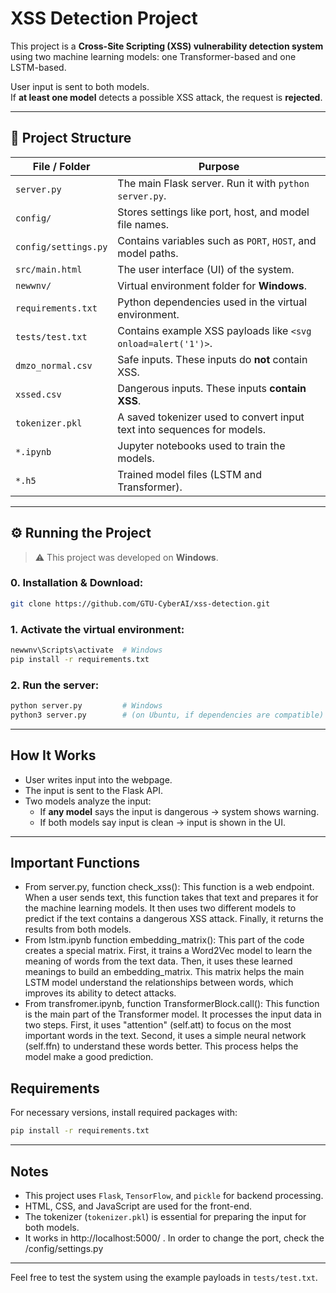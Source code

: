 
# XSS Detection Project

This project is a **Cross-Site Scripting (XSS) vulnerability detection system** using two machine learning models: one Transformer-based and one LSTM-based.

User input is sent to both models.  
If **at least one model** detects a possible XSS attack, the request is **rejected**.

---

## 🔧 Project Structure

| File / Folder         | Purpose                                                                 |
|-----------------------|-------------------------------------------------------------------------|
| `server.py`           | The main Flask server. Run it with `python server.py`.                 |
| `config/`             | Stores settings like port, host, and model file names.                 |
| `config/settings.py`  | Contains variables such as `PORT`, `HOST`, and model paths.            |
| `src/main.html`       | The user interface (UI) of the system.                                 |
| `newwnv/`             | Virtual environment folder for **Windows**.                            |
| `requirements.txt`    | Python dependencies used in the virtual environment.                   |
| `tests/test.txt`      | Contains example XSS payloads like `<svg onload=alert('1')>`.          |
| `dmzo_normal.csv`     | Safe inputs. These inputs do **not** contain XSS.                      |
| `xssed.csv`           | Dangerous inputs. These inputs **contain XSS**.                        |
| `tokenizer.pkl`       | A saved tokenizer used to convert input text into sequences for models.|
| `*.ipynb`             | Jupyter notebooks used to train the models.                            |
| `*.h5`                | Trained model files (LSTM and Transformer).                            |

---

## ⚙️ Running the Project

> ⚠️ This project was developed on **Windows**.
### 0. Installation & Download:
```bash
git clone https://github.com/GTU-CyberAI/xss-detection.git

```

### 1. Activate the virtual environment:

```bash
newwnv\Scripts\activate  # Windows
pip install -r requirements.txt
```

### 2. Run the server:

```bash
python server.py         # Windows
python3 server.py        # (on Ubuntu, if dependencies are compatible)
```

---

## How It Works

- User writes input into the webpage.
- The input is sent to the Flask API.
- Two models analyze the input:
  - If **any model** says the input is dangerous → system shows warning.
  - If both models say input is clean → input is shown in the UI.

---
## Important Functions
- From server.py, function check_xss(): This function is a web endpoint. When a user sends text, this function takes that text and prepares it for the machine learning models. It then uses two different models to predict if the text contains a dangerous XSS attack. Finally, it returns the results from both models.
- From lstm.ipynb  function embedding_matrix(): This part of the code creates a special matrix. First, it trains a Word2Vec model to learn the meaning of words from the text data. Then, it uses these learned meanings to build an embedding_matrix. This matrix helps the main LSTM model understand the relationships between words, which improves its ability to detect attacks.
- From transfromer.ipynb, function TransformerBlock.call(): This function is the main part of the Transformer model. It processes the input data in two steps. First, it uses "attention" (self.att) to focus on the most important words in the text. Second, it uses a simple neural network (self.ffn) to understand these words better. This process helps the model make a good prediction.
 
## Requirements

For necessary versions, install required packages with:

```bash
pip install -r requirements.txt
```

---

## Notes

- This project uses `Flask`, `TensorFlow`, and `pickle` for backend processing.
- HTML, CSS, and JavaScript are used for the front-end.
- The tokenizer (`tokenizer.pkl`) is essential for preparing the input for both models.
- It works in http://localhost:5000/ . In order to change the port, check the /config/settings.py
---

Feel free to test the system using the example payloads in `tests/test.txt`.

